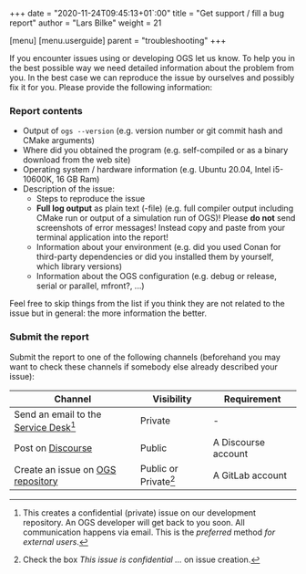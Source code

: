 +++
date = "2020-11-24T09:45:13+01`:00"
title = "Get support / fill a bug report"
author = "Lars Bilke"
weight = 21

[menu]
  [menu.userguide]
    parent = "troubleshooting"
+++

If you encounter issues using or developing OGS let us know. To help you in the best possible way we need detailed information about the problem from you. In the best case we can reproduce the issue by ourselves and possibly fix it for you. Please provide the following information:

### Report contents

- Output of `ogs --version` (e.g. version number or git commit hash and CMake arguments)
- Where did you obtained the program (e.g. self-compiled or as a binary download from the web site)
- Operating system / hardware information (e.g. Ubuntu 20.04, Intel i5-10600K, 16 GB Ram)
- Description of the issue:
  - Steps to reproduce the issue
  - **Full log output** as plain text (-file) (e.g. full compiler output including CMake run or output of a simulation run of OGS)! Please **do not** send screenshots of error messages! Instead copy and paste from your terminal application into the report!
  - Information about your environment (e.g. did you used Conan for third-party dependencies or did you installed them by yourself, which library versions)
  - Information about the OGS configuration (e.g. debug or release, serial or parallel, mfront?, ...)

Feel free to skip things from the list if you think they are not related to the issue but in general: the more information the better.


### Submit the report

Submit the report to one of the following channels (beforehand you may want to check these channels if somebody else already described your issue):

| Channel                                                                                       | Visibility                  | Requirement         |
| --------------------------------------------------------------------------------------------- | --------------------------- | ------------------- |
| Send an email to the [Service Desk](mailto:gitlab+ogs-ogs-120-issue-@opengeosys.org)[^desk]   | Private                     | -                   |
| Post on [Discourse](https://discourse.opengeosys.org)                                         | Public                      | A Discourse account |
| Create an issue on [OGS repository](https://gitlab.opengeosys.org/ogs/ogs/-/issues/new?issue) | Public or Private[^private] | A GitLab account    |

[^desk]: This creates a confidential (private) issue on our development repository. An OGS developer will get back to you soon. All communication happens via email. This is the *preferred* method *for external users*.
[^private]: Check the box *This issue is confidential ...* on issue creation.
